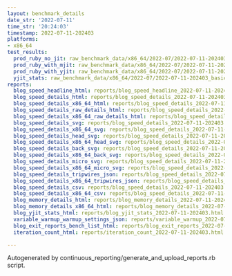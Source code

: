 ```yaml
---
layout: benchmark_details
date_str: '2022-07-11'
time_str: '20:24:03'
timestamp: 2022-07-11-202403
platforms:
- x86_64
test_results:
  prod_ruby_no_jit: raw_benchmark_data/x86_64/2022-07/2022-07-11-202403_basic_benchmark_prod_ruby_no_jit.json
  prod_ruby_with_mjit: raw_benchmark_data/x86_64/2022-07/2022-07-11-202403_basic_benchmark_prod_ruby_with_mjit.json
  prod_ruby_with_yjit: raw_benchmark_data/x86_64/2022-07/2022-07-11-202403_basic_benchmark_prod_ruby_with_yjit.json
  yjit_stats: raw_benchmark_data/x86_64/2022-07/2022-07-11-202403_basic_benchmark_yjit_stats.json
reports:
  blog_speed_headline_html: reports/blog_speed_headline_2022-07-11-202403.html
  blog_speed_details_html: reports/blog_speed_details_2022-07-11-202403.html
  blog_speed_details_x86_64_html: reports/blog_speed_details_2022-07-11-202403.x86_64.html
  blog_speed_details_raw_details_html: reports/blog_speed_details_2022-07-11-202403.raw_details.html
  blog_speed_details_x86_64_raw_details_html: reports/blog_speed_details_2022-07-11-202403.x86_64.raw_details.html
  blog_speed_details_svg: reports/blog_speed_details_2022-07-11-202403.svg
  blog_speed_details_x86_64_svg: reports/blog_speed_details_2022-07-11-202403.x86_64.svg
  blog_speed_details_head_svg: reports/blog_speed_details_2022-07-11-202403.head.svg
  blog_speed_details_x86_64_head_svg: reports/blog_speed_details_2022-07-11-202403.x86_64.head.svg
  blog_speed_details_back_svg: reports/blog_speed_details_2022-07-11-202403.back.svg
  blog_speed_details_x86_64_back_svg: reports/blog_speed_details_2022-07-11-202403.x86_64.back.svg
  blog_speed_details_micro_svg: reports/blog_speed_details_2022-07-11-202403.micro.svg
  blog_speed_details_x86_64_micro_svg: reports/blog_speed_details_2022-07-11-202403.x86_64.micro.svg
  blog_speed_details_tripwires_json: reports/blog_speed_details_2022-07-11-202403.tripwires.json
  blog_speed_details_x86_64_tripwires_json: reports/blog_speed_details_2022-07-11-202403.x86_64.tripwires.json
  blog_speed_details_csv: reports/blog_speed_details_2022-07-11-202403.csv
  blog_speed_details_x86_64_csv: reports/blog_speed_details_2022-07-11-202403.x86_64.csv
  blog_memory_details_html: reports/blog_memory_details_2022-07-11-202403.html
  blog_memory_details_x86_64_html: reports/blog_memory_details_2022-07-11-202403.x86_64.html
  blog_yjit_stats_html: reports/blog_yjit_stats_2022-07-11-202403.html
  variable_warmup_warmup_settings_json: reports/variable_warmup_2022-07-11-202403.warmup_settings.json
  blog_exit_reports_bench_list_html: reports/blog_exit_reports_2022-07-11-202403.bench_list.html
  iteration_count_html: reports/iteration_count_2022-07-11-202403.html

---
```

Autogenerated by continuous_reporting/generate_and_upload_reports.rb script.
